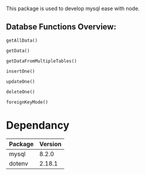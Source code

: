 This package is used to develop mysql ease with node.

## Databse Functions Overview:

```
getAllData()

getData()

getDataFromMultipleTables()

insertOne()

updateOne()

deleteOne()

foreignKeyMode()
```

# Dependancy

| Package | Version |
| ------- | ------- |
| mysql   |  8.2.0  |
| dotenv  |  2.18.1 |

